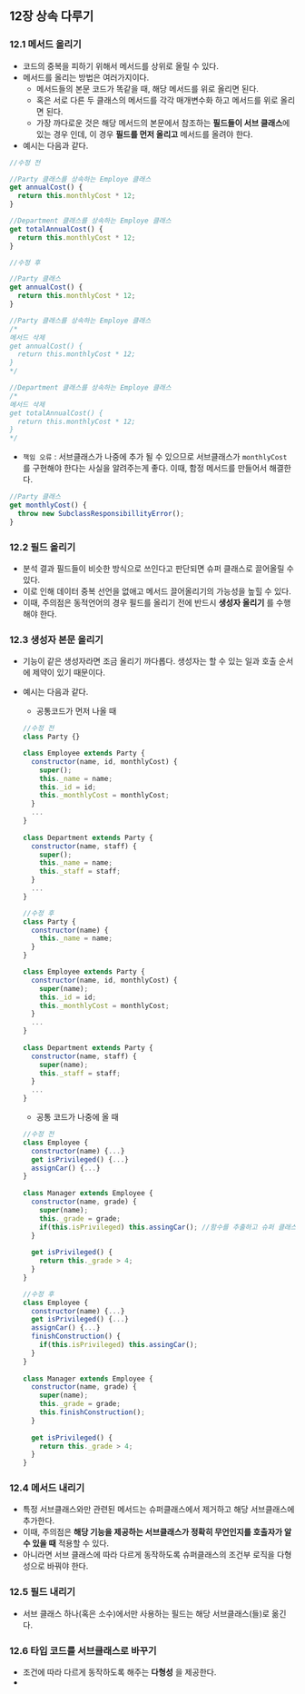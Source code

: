 ## 12장 상속 다루기



### 12.1 메서드 올리기

- 코드의 중복을 피하기 위해서 메서드를 상위로 올릴 수 있다.
- 메서드를 올리는 방법은 여러가지이다.
  - 메서드들의 본문 코드가 똑같을 때, 해당 메서드를 위로 올리면 된다.
  - 혹은 서로 다른 두 클래스의 메서드를 각각 매개변수화 하고 메서드를 위로 올리면 된다.
  - 가장 까다로운 것은 해당 메서드의 본문에서 참조하는 **필드들이 서브 클래스**에 있는 경우 인데, 이 경우 **필드를 먼저 올리고** 메서드를 올려야 한다.
- 예시는 다음과 같다.

```javascript
//수정 전

//Party 클래스를 상속하는 Employe 클래스
get annualCost() {
  return this.monthlyCost * 12;
}

//Department 클래스를 상속하는 Employe 클래스
get totalAnnualCost() {
  return this.monthlyCost * 12;
}
```

```javascript
//수정 후

//Party 클래스
get annualCost() {
  return this.monthlyCost * 12;
}

//Party 클래스를 상속하는 Employe 클래스
/*
메서드 삭제
get annualCost() {
  return this.monthlyCost * 12;
}
*/

//Department 클래스를 상속하는 Employe 클래스
/*
메서드 삭제
get totalAnnualCost() {
  return this.monthlyCost * 12;
}
*/
```

- `책임 오류` : 서브클래스가 나중에 추가 될 수 있으므로 서브클래스가 `monthlyCost` 를 구현해야 한다는 사실을 알려주는게 좋다. 이때, 함정 메서드를 만들어서 해결한다.

```javascript
//Party 클래스
get monthlyCost() {
  throw new SubclassResponsibillityError();
}
```



### 12.2 필드 올리기

- 분석 결과 필드들이 비슷한 방식으로 쓰인다고 판단되면 슈퍼 클래스로 끌어올릴 수 있다.
- 이로 인해 데이터 중복 선언을 없애고 메서드 끌어올리기의 가능성을 높힐 수 있다.
- 이때, 주의점은 동적언어의 경우 필드를 올리기 전에 반드시 **생성자 올리기** 를 수행해야 한다.



### 12.3  생성자 본문 올리기

- 기능이 같은 생성자라면 조금 올리기 까다롭다. 생성자는 할 수 있는 일과 호출 순서에 제약이 있기 때문이다.

- 예시는 다음과 같다.

  - 공통코드가 먼저 나올 때

  ```javascript
  //수정 전
  class Party {}
  
  class Employee extends Party {
    constructor(name, id, monthlyCost) {
      super();
      this._name = name;
      this._id = id;
      this._monthlyCost = monthlyCost;
    }
    ...
  }
    
  class Department extends Party {
    constructor(name, staff) {
      super();
      this._name = name;
      this._staff = staff;
    }
    ...
  }
  ```

  ```javascript
  //수정 후
  class Party {
    constructor(name) {
      this._name = name;
    }
  }
  
  class Employee extends Party {
    constructor(name, id, monthlyCost) {
      super(name);
      this._id = id;
      this._monthlyCost = monthlyCost;
    }
    ...
  }
    
  class Department extends Party {
    constructor(name, staff) {
      super(name);
      this._staff = staff;
    }
    ...
  }
  ```

  - 공통 코드가 나중에 올 때

  ```javascript
  //수정 전
  class Employee {
    constructor(name) {...}
    get isPrivileged() {...}
    assignCar() {...}
  }
    
  class Manager extends Employee {
    constructor(name, grade) {
      super(name);
      this._grade = grade;
      if(this.isPrivileged) this.assingCar(); //함수를 추출하고 슈퍼 클래스로 옮긴다.
    }
    
    get isPrivileged() {
      return this._grade > 4;
    }
  }
  ```

  ```javascript
  //수정 후
  class Employee {
    constructor(name) {...}
    get isPrivileged() {...}
    assignCar() {...}
    finishConstruction() {
      if(this.isPrivileged) this.assingCar();
    }
  }
    
  class Manager extends Employee {
    constructor(name, grade) {
      super(name);
      this._grade = grade;
      this.finishConstruction();
    }
    
    get isPrivileged() {
      return this._grade > 4;
    }
  }
  ```

  

### 12.4 메서드 내리기

- 특정 서브클래스와만 관련된 메서드는 슈퍼클래스에서 제거하고 해당 서브클래스에 추가한다.
- 이때, 주의점은 **해당 기능을 제공하는 서브클래스가 정확히 무언인지를 호출자가 알 수 있을 때** 적용할 수 있다.
- 아니라면 서브 클래스에 따라 다르게 동작하도록 슈퍼클래스의 조건부 로직을 다형성으로 바꿔야 한다.



### 12.5 필드 내리기

- 서브 클래스 하나(혹은 소수)에서만 사용하는 필드는 해당 서브클래스(들)로 옮긴다.



### 12.6 타입 코드를 서브클래스로 바꾸기

- 조건에 따라 다르게 동작하도록 해주는 **다형성** 을 제공한다.
- 